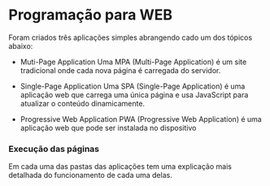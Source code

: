 
 # Programação para WEB

Foram criados três aplicações simples abrangendo cado um dos tópicos abaixo:

- Muti-Page Application
Uma MPA (Multi-Page Application) é um site tradicional onde cada nova página é carregada do servidor.

- Single-Page Application
Uma SPA (Single-Page Application) é uma aplicação web que carrega uma única página e usa JavaScript para atualizar o conteúdo dinamicamente.

- Progressive Web Application
PWA (Progressive Web Application) é uma aplicação web que pode ser instalada no dispositivo

### Execução das páginas

Em cada uma das pastas das aplicações tem uma explicação mais detalhada do funcionamento de cada uma delas.